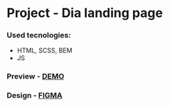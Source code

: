 
# Project - Dia landing page #

### Used tecnologies:  ###

  * HTML, SCSS, BEM
  * JS

### Preview - [DEMO](http://encrt.github.io/layout_dia/) ###
### Design - [FIGMA](https://www.figma.com/file/7qwsWggv9BAxMi2VPhBuPr/Air-(formerly-Dia)?node-id=9138%3A35) ###
